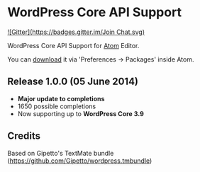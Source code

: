 # WordPress Core API Support
[![Gitter](https://badges.gitter.im/Join Chat.svg)](https://gitter.im/azizur/atom-wordpress-api?utm_source=badge&utm_medium=badge&utm_campaign=pr-badge&utm_content=badge)

WordPress Core API Support for [Atom](https://atom.io/) Editor.

You can [download](https://atom.io/packages/wordpress-api) it via 'Preferences -> Packages' inside Atom.


## Release 1.0.0 (05 June 2014)

* **Major update to completions**
* 1650 possible completions
* Now supporting up to **WordPress Core 3.9**

## Credits
Based on Gipetto's TextMate bundle (https://github.com/Gipetto/wordpress.tmbundle)
